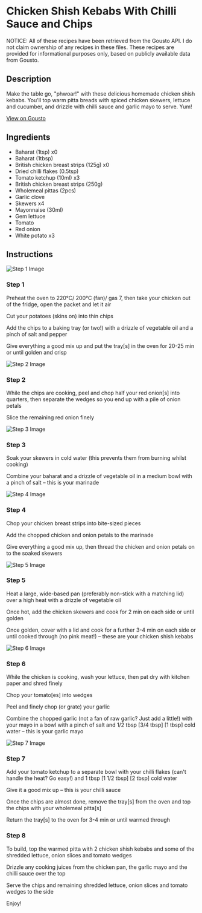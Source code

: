 # Chicken Shish Kebabs With Chilli Sauce and Chips

NOTICE: All of these recipes have been retrieved from the Gousto API. I do not claim ownership of any recipes in these files. These recipes are provided for informational purposes only, based on publicly available data from Gousto.

## Description

Make the table go, "phwoar!" with these delicious homemade chicken shish kebabs. You'll top warm pitta breads with spiced chicken skewers, lettuce and cucumber, and drizzle with chilli sauce and garlic mayo to serve. Yum! 

[View on Gousto](https://www.gousto.co.uk/recipes/cookbook/chicken-shish-kebabs-with-chilli-sauce-and-fries)

## Ingredients

- Baharat (1tsp) x0
- Baharat (1tbsp)
- British chicken breast strips (125g) x0
- Dried chilli flakes (0.5tsp)
- Tomato ketchup (10ml) x3
- British chicken breast strips (250g)
- Wholemeal pittas (2pcs)
- Garlic clove
- Skewers x4
- Mayonnaise (30ml)
- Gem lettuce
- Tomato
- Red onion
- White potato x3

## Instructions

![Step 1 Image](https://production-media.gousto.co.uk/cms/recipe-step-image/step-1-1678878975769-x200.jpg)

### Step 1

Preheat the oven to 220°C/ 200°C (fan)/ gas 7, then take your chicken out of the fridge, open the packet and let it air

Cut your potatoes (skins on) into thin chips

Add the chips to a baking tray (or two!) with a drizzle of vegetable oil and a pinch of salt and pepper

Give everything a good mix up and put the tray[s] in the oven for 20-25 min or until golden and crisp

![Step 2 Image](https://production-media.gousto.co.uk/cms/recipe-step-image/step-2-1678878978077-x200.jpg)

### Step 2

While the chips are cooking, peel and chop half your red onion[s] into quarters, then separate the wedges so you end up with a pile of onion petals

Slice the remaining red onion finely

![Step 3 Image](https://production-media.gousto.co.uk/cms/recipe-step-image/step-3-1678878981468-x200.jpg)

### Step 3

Soak your skewers in cold water (this prevents them from burning whilst cooking)

Combine your baharat and a drizzle of vegetable oil in a medium bowl with a pinch of salt – this is your marinade

![Step 4 Image](https://production-media.gousto.co.uk/cms/recipe-step-image/step-4-1678878983963-x200.jpg)

### Step 4

Chop your chicken breast strips into bite-sized pieces

Add the chopped chicken and onion petals to the marinade

Give everything a good mix up, then thread the chicken and onion petals on to the soaked skewers

![Step 5 Image](https://production-media.gousto.co.uk/cms/recipe-step-image/step-5-1678878986737-x200.jpg)

### Step 5

Heat a large, wide-based pan (preferably non-stick with a matching lid) over a high heat with a drizzle of vegetable oil

Once hot, add the chicken skewers and cook for 2 min on each side or until golden

Once golden, cover with a lid and cook for a further 3-4 min on each side or until cooked through (no pink meat!) – these are your chicken shish kebabs

![Step 6 Image](https://production-media.gousto.co.uk/cms/recipe-step-image/step-6-1678878990951-x200.jpg)

### Step 6

While the chicken is cooking, wash your lettuce, then pat dry with kitchen paper and shred finely

Chop your tomato[es]<span class="text-danger"> </span>into wedges

Peel and finely chop (or grate) your garlic

Combine the chopped garlic (not a fan of raw garlic? Just add a little!) with your mayo in a bowl with a pinch of salt and 1/2 tbsp <span class="text-purple">[3/4 tbsp]</span> <span class="text-danger">[1 tbsp] </span>cold water – this is your garlic mayo

![Step 7 Image](https://production-media.gousto.co.uk/cms/recipe-step-image/step-7-1678879303151-x200.jpg)

### Step 7

Add your tomato ketchup to a separate bowl with your chilli flakes (can't handle the heat? Go easy!) and 1 tbsp <span class="text-purple">[1 1/2 tbsp] </span><span class="text-danger">[2 tbsp] </span>cold water

Give it a good mix up – this is your chilli sauce

Once the chips are almost done, remove the tray[s] from the oven and top the chips with your wholemeal pitta[s]

Return the tray[s] to the oven for 3-4 min or until warmed through

### Step 8

To build, top the warmed pitta with 2 chicken shish kebabs and some of the shredded lettuce, onion slices and tomato wedges

Drizzle any cooking juices from the chicken pan, the garlic mayo and the chilli sauce over the top

Serve the chips and remaining shredded lettuce, onion slices and tomato wedges to the side

Enjoy!


